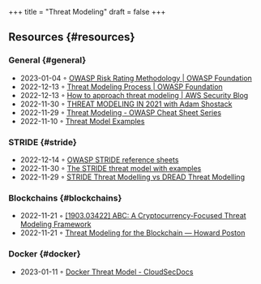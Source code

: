 +++
title = "Threat Modeling"
draft = false
+++

## Resources {#resources}


### General {#general}

-   2023-01-04 ◦ [OWASP Risk Rating Methodology | OWASP Foundation](https://owasp.org/www-community/OWASP_Risk_Rating_Methodology)
-   2022-12-13 ◦ [Threat Modeling Process | OWASP Foundation](https://owasp.org/www-community/Threat_Modeling_Process)
-   2022-12-13 ◦ [How to approach threat modeling | AWS Security Blog](https://aws.amazon.com/blogs/security/how-to-approach-threat-modeling/)
-   2022-11-30 ◦ [THREAT MODELING IN 2021 with Adam Shostack](https://www.youtube.com/watch?v=7jB5OS6mepU&ab_channel=DevSecCon-)
-   2022-11-29 ◦ [Threat Modeling - OWASP Cheat Sheet Series](https://cheatsheetseries.owasp.org/cheatsheets/Threat_Modeling_Cheat_Sheet.html)
-   2022-11-10 ◦ [Threat Model Examples](https://github.com/TalEliyahu/Threat_Model_Examples)


### STRIDE {#stride}

-   2022-12-14 ◦ [OWASP STRIDE reference sheets](https://owasp.org/www-pdf-archive/STRIDE_Reference_Sheets.pdf)
-   2022-11-30 ◦ [The STRIDE threat model with examples](https://dr-knz.net/stride-threat-model-with-examples.html)
-   2022-11-29 ◦ [STRIDE Threat Modelling vs DREAD Threat Modelling](https://haiderm.com/stride-threat-modelling-vs-dread-threat-modelling/)


### Blockchains {#blockchains}

-   2022-11-21 ◦ [[1903.03422] ABC: A Cryptocurrency-Focused Threat Modeling Framework](https://arxiv.org/abs/1903.03422)
-   2022-11-21 ◦ [Threat Modeling for the Blockchain — Howard Poston](https://www.howardposton.com/blog/threat-modeling-for-the-blockchain)


### Docker {#docker}

-   2023-01-11 ◦ [Docker Threat Model - CloudSecDocs](https://cloudsecdocs.com/container_security/theory/threats/docker_threat_model/)
